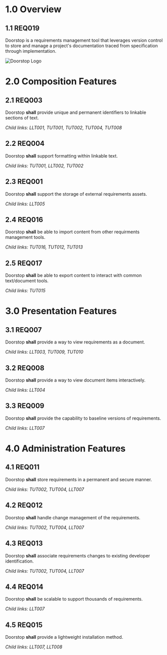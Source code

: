 # 1.0 Overview

## 1.1 REQ019

Doorstop is a requirements management tool that leverages version control to store and manage a project's documentation traced from specification through implementation.

![Doorstop Logo](assets/logo-black-white.png "Doorstop Logo")

# 2.0 Composition Features

## 2.1 REQ003

Doorstop **shall** provide unique and permanent identifiers to linkable sections of text.

*Child links: LLT001, TUT001, TUT002, TUT004, TUT008*

## 2.2 REQ004

Doorstop **shall** support formatting within linkable text.

*Child links: TUT001, LLT002, TUT002*

## 2.3 REQ001

Doorstop **shall** support the storage of external requirements assets.

*Child links: LLT005*

## 2.4 REQ016

Doorstop **shall** be able to import content from other requirments management tools.

*Child links: TUT016, TUT012, TUT013*

## 2.5 REQ017

Doorstop **shall** be able to export content to interact with common text/document tools.

*Child links: TUT015*

# 3.0 Presentation Features

## 3.1 REQ007

Doorstop **shall** provide a way to view requirements as a document.

*Child links: LLT003, TUT009, TUT010*

## 3.2 REQ008

Doorstop **shall** provide a way to view document items interactively.

*Child links: LLT004*

## 3.3 REQ009

Doorstop **shall** provide the capability to baseline versions of requirements.

*Child links: LLT007*

# 4.0 Administration Features

## 4.1 REQ011

Doorstop **shall** store requirements in a permanent and secure manner.

*Child links: TUT002, TUT004, LLT007*

## 4.2 REQ012

Doorstop **shall** handle change management of the requirements.

*Child links: TUT002, TUT004, LLT007*

## 4.3 REQ013

Doorstop **shall** associate requirements changes to existing developer identification.

*Child links: TUT002, TUT004, LLT007*

## 4.4 REQ014

Doorstop **shall** be scalable to support thousands of requirements.

*Child links: LLT007*

## 4.5 REQ015

Doorstop **shall** provide a lightweight installation method.

*Child links: LLT007, LLT008*

